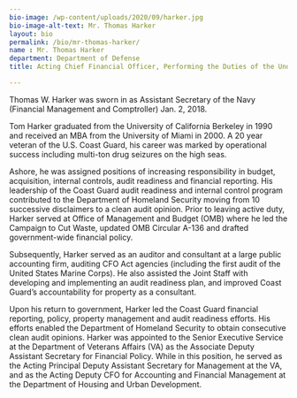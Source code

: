 ```yaml
---
bio-image: /wp-content/uploads/2020/09/harker.jpg
bio-image-alt-text: Mr. Thomas Harker
layout: bio
permalink: /bio/mr-thomas-harker/
name : Mr. Thomas Harker
department: Department of Defense
title: Acting Chief Financial Officer, Performing the Duties of the Under Secretary of Defense (Comptroller)

---
```


Thomas W. Harker was sworn in as Assistant Secretary of the Navy (Financial Management and Comptroller) Jan. 2, 2018.

Tom Harker graduated from the University of California Berkeley in 1990 and received an MBA from the University of Miami in 2000. A 20 year veteran of the U.S. Coast Guard, his career was marked by operational success including multi-ton drug seizures on the high seas.

Ashore, he was assigned positions of increasing responsibility in budget, acquisition, internal controls, audit readiness and financial reporting. His leadership of the Coast Guard audit readiness and internal control program contributed to the Department of Homeland Security moving from 10 successive disclaimers to a clean audit opinion. Prior to leaving active duty, Harker served at Office of Management and Budget (OMB) where he led the Campaign to Cut Waste, updated OMB Circular A-136 and drafted government-wide financial policy.

Subsequently, Harker served as an auditor and consultant at a large public accounting firm, auditing CFO Act agencies (including the first audit of the United States Marine Corps). He also assisted the Joint Staff with developing and implementing an audit readiness plan, and improved Coast Guard’s accountability for property as a consultant.

Upon his return to government, Harker led the Coast Guard financial reporting, policy, property management and audit readiness efforts. His efforts enabled the Department of Homeland Security to obtain consecutive clean audit opinions. Harker was appointed to the Senior Executive Service at the Department of Veterans Affairs (VA) as the Associate Deputy Assistant Secretary for Financial Policy. While in this position, he served as the Acting Principal Deputy Assistant Secretary for Management at the VA, and as the Acting Deputy CFO for Accounting and Financial Management at the Department of Housing and Urban Development.
